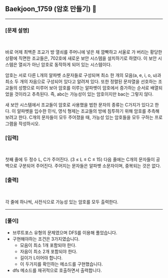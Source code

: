## Baekjoon_1759 (암호 만들기) 🚀
___


### **[문제 설명]**
<br>

바로 어제 최백준 조교가 방 열쇠를 주머니에 넣은 채 깜빡하고 서울로 가 버리는 황당한 상황에 직면한 조교들은, 702호에 새로운 보안 시스템을 설치하기로 하였다. 이 보안 시스템은 열쇠가 아닌 암호로 동작하게 되어 있는 시스템이다.

암호는 서로 다른 L개의 알파벳 소문자들로 구성되며 최소 한 개의 모음(a, e, i, o, u)과 최소 두 개의 자음으로 구성되어 있다고 알려져 있다. 또한 정렬된 문자열을 선호하는 조교들의 성향으로 미루어 보아 암호를 이루는 알파벳이 암호에서 증가하는 순서로 배열되었을 것이라고 추측된다. 즉, abc는 가능성이 있는 암호이지만 bac는 그렇지 않다.

새 보안 시스템에서 조교들이 암호로 사용했을 법한 문자의 종류는 C가지가 있다고 한다. 이 알파벳을 입수한 민식, 영식 형제는 조교들의 방에 침투하기 위해 암호를 추측해 보려고 한다. C개의 문자들이 모두 주어졌을 때, 가능성 있는 암호들을 모두 구하는 프로그램을 작성하시오.


### **[입력]**
<br>

첫째 줄에 두 정수 L, C가 주어진다. (3 ≤ L ≤ C ≤ 15) 다음 줄에는 C개의 문자들이 공백으로 구분되어 주어진다. 주어지는 문자들은 알파벳 소문자이며, 중복되는 것은 없다.

### **[출력]**
<br>

각 줄에 하나씩, 사전식으로 가능성 있는 암호를 모두 출력한다.

___


### **[풀이]**

- 브루트포스 유형의 문제였으며 DFS를 이용해 풀었습니다.
- 구현해야하는 조건은 3가지였습니다.
  - 모음이 최소 1개 포함되야 한다.
  - 자음이 최소 2개 포함되야 한다.
  - 길이가 L이어야 합니다.
  - 이 두가지를 확인하는 메소드를 구현했습니다.
- dfs 메소드를 재귀적으로 호출하면서 출력합니다.

 